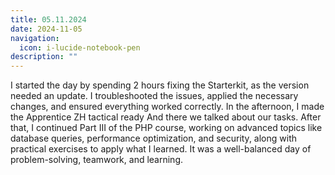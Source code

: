 ```yaml
---
title: 05.11.2024
date: 2024-11-05
navigation:
  icon: i-lucide-notebook-pen
description: ""
---
```


I started the day by spending 2 hours fixing the Starterkit, as the version needed an update. I troubleshooted the issues, applied the necessary changes, and ensured everything worked correctly. In the afternoon, I made the Apprentice ZH tactical ready And there we talked about our tasks. After that, I continued Part III of the PHP course, working on advanced topics like database queries, performance optimization, and security, along with practical exercises to apply what I learned. It was a well-balanced day of problem-solving, teamwork, and learning.



